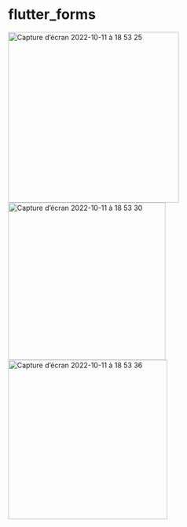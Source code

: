 # flutter_forms


<img width="347" alt="Capture d’écran 2022-10-11 à 18 53 25" src="https://user-images.githubusercontent.com/18366294/195152985-8d7a1538-b74a-45b0-bf3d-0fff2346d1c0.png">


<img width="320" alt="Capture d’écran 2022-10-11 à 18 53 30" src="https://user-images.githubusercontent.com/18366294/195153004-c7f61784-6269-4a98-9ff5-9778930c2c31.png">


<img width="324" alt="Capture d’écran 2022-10-11 à 18 53 36" src="https://user-images.githubusercontent.com/18366294/195153028-a0d6eb6c-0be9-4fea-ae78-72983e71011a.png">
